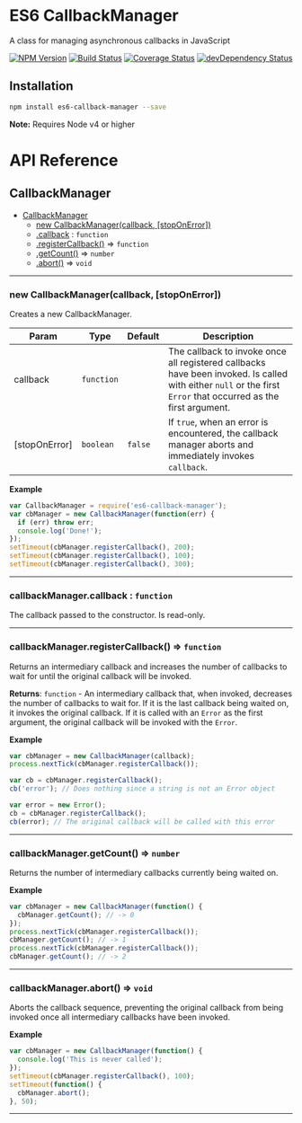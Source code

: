# ES6 CallbackManager

A class for managing asynchronous callbacks in JavaScript

[![NPM Version](https://img.shields.io/npm/v/es6-callback-manager.svg)](https://www.npmjs.com/package/es6-callback-manager)
[![Build Status](https://travis-ci.org/nwoltman/es6-callback-manager.svg?branch=master)](https://travis-ci.org/nwoltman/es6-callback-manager)
[![Coverage Status](https://coveralls.io/repos/nwoltman/es6-callback-manager/badge.svg?branch=master)](https://coveralls.io/r/nwoltman/es6-callback-manager?branch=master)
[![devDependency Status](https://david-dm.org/nwoltman/es6-callback-manager/dev-status.svg)](https://david-dm.org/nwoltman/es6-callback-manager#info=devDependencies)


## Installation

```sh
npm install es6-callback-manager --save
```

**Note:** Requires Node v4 or higher


# API Reference

<a name="CallbackManager"></a>
## CallbackManager

* [CallbackManager](#CallbackManager)
    * [new CallbackManager(callback, [stopOnError])](#new_CallbackManager_new)
    * [.callback](#CallbackManager+callback) : <code>function</code>
    * [.registerCallback()](#CallbackManager+registerCallback) ⇒ <code>function</code>
    * [.getCount()](#CallbackManager+getCount) ⇒ <code>number</code>
    * [.abort()](#CallbackManager+abort) ⇒ <code>void</code>


---

<a name="new_CallbackManager_new"></a>
### new CallbackManager(callback, [stopOnError])
Creates a new CallbackManager.


| Param | Type | Default | Description |
| --- | --- | --- | --- |
| callback | <code>function</code> |  | The callback to invoke once all registered     callbacks have been invoked. Is called with either `null` or the     first `Error` that occurred as the first argument. |
| [stopOnError] | <code>boolean</code> | <code>false</code> | If `true`, when an error is     encountered, the callback manager aborts and immediately invokes     `callback`. |


**Example**
```js
var CallbackManager = require('es6-callback-manager');
var cbManager = new CallbackManager(function(err) {
  if (err) throw err;
  console.log('Done!');
});
setTimeout(cbManager.registerCallback(), 200);
setTimeout(cbManager.registerCallback(), 100);
setTimeout(cbManager.registerCallback(), 300);
```

---

<a name="CallbackManager+callback"></a>
### callbackManager.callback : <code>function</code>
The callback passed to the constructor. Is read-only.


---

<a name="CallbackManager+registerCallback"></a>
### callbackManager.registerCallback() ⇒ <code>function</code>
Returns an intermediary callback and increases the number of callbacks to
wait for until the original callback will be invoked.

**Returns**: <code>function</code> - An intermediary callback that, when invoked, decreases
    the number of callbacks to wait for. If it is the last callback being
    waited on, it invokes the original callback. If it is called with an
    `Error` as the first argument, the original callback will be invoked
    with the `Error`.  

**Example**
```js
var cbManager = new CallbackManager(callback);
process.nextTick(cbManager.registerCallback());

var cb = cbManager.registerCallback();
cb('error'); // Does nothing since a string is not an Error object

var error = new Error();
cb = cbManager.registerCallback();
cb(error); // The original callback will be called with this error
```

---

<a name="CallbackManager+getCount"></a>
### callbackManager.getCount() ⇒ <code>number</code>
Returns the number of intermediary callbacks currently being waited on.


**Example**
```js
var cbManager = new CallbackManager(function() {
  cbManager.getCount(); // -> 0
});
process.nextTick(cbManager.registerCallback());
cbManager.getCount(); // -> 1
process.nextTick(cbManager.registerCallback());
cbManager.getCount(); // -> 2
```

---

<a name="CallbackManager+abort"></a>
### callbackManager.abort() ⇒ <code>void</code>
Aborts the callback sequence, preventing the original callback from being
invoked once all intermediary callbacks have been invoked.


**Example**
```js
var cbManager = new CallbackManager(function() {
  console.log('This is never called');
});
setTimeout(cbManager.registerCallback(), 100);
setTimeout(function() {
  cbManager.abort();
}, 50);
```

---

